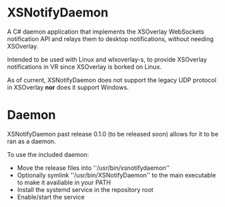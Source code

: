 # XSNotifyDaemon

A C# daemon application that implements the XSOverlay WebSockets notification API and relays them to desktop notifications, without needing XSOverlay.

Intended to be used with Linux and wlxoverlay-s, to provide XSOverlay notifications in VR since XSOverlay is borked on Linux.

As of current, XSNotifyDaemon does not support the legacy UDP protocol in XSOverlay **nor** does it support Windows.  

# Daemon
XSNotifyDaemon past release 0.1.0 (to be released soon) allows for it to be ran as a daemon.

To use the included daemon:
- Move the release files into ''/usr/bin/xsnotifydaemon''
- Optionally symlink ''/usr/bin/XSNotifyDaemon'' to the main executable to make it availiable in your PATH
- Install the systemd service in the repository root
- Enable/start the service